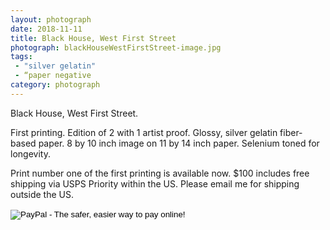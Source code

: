 ```yaml
---
layout: photograph
date: 2018-11-11
title: Black House, West First Street
photograph: blackHouseWestFirstStreet-image.jpg
tags: 
 - "silver gelatin"
 - “paper negative
category: photograph
---
```

Black House, West First Street.

First printing. Edition of 2 with 1 artist proof. Glossy, silver gelatin fiber-based paper. 8 by 10 inch image on 11 by 14 inch paper. Selenium toned for longevity.

Print number one of the first printing is available now. $100 includes free shipping via USPS Priority within the US. Please email me for shipping outside the US.

<form action="https://www.paypal.com/cgi-bin/webscr" method="post" target="_top">
<input type="hidden" name="cmd" value="_s-xclick">
<input type="hidden" name="hosted_button_id" value="WDWPEASABHQ6C">
<input type="image" src="https://www.paypalobjects.com/en_US/i/btn/btn_buynow_SM.gif" border="0" name="submit" alt="PayPal - The safer, easier way to pay online!">
<img alt="Single-pixel GIF that Paypal insists on having." border="0" src="https://www.paypalobjects.com/en_US/i/scr/pixel.gif" width="1" height="1">
</form>
